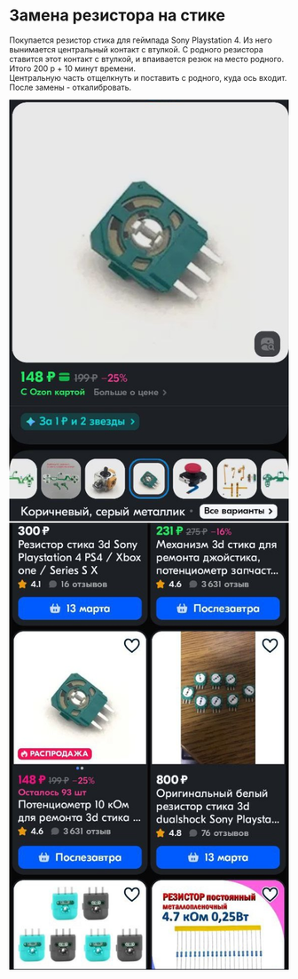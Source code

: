 # Замена резистора на стике

Покупается резистор стика для геймпада Sony Playstation 4. Из него вынимается центральный контакт с втулкой.  С родного резистора ставится этот контакт с втулкой, и впаивается резюк на место родного. Итого 200 р + 10 минут времени.  
Центральную часть отщелкнуть и поставить с родного, куда ось входит.  
После замены - откалибровать.

![](Resistor_1.jpg)  
![](Resistor_2.jpg)  
